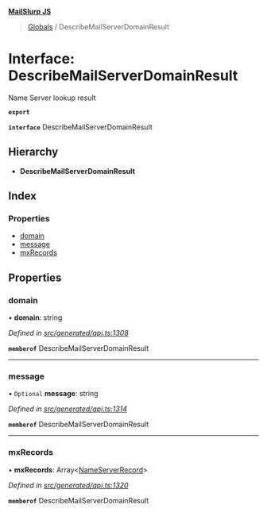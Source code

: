**[MailSlurp JS](../README.md)**

> [Globals](../README.md) / DescribeMailServerDomainResult

# Interface: DescribeMailServerDomainResult

Name Server lookup result

**`export`** 

**`interface`** DescribeMailServerDomainResult

## Hierarchy

* **DescribeMailServerDomainResult**

## Index

### Properties

* [domain](describemailserverdomainresult.md#domain)
* [message](describemailserverdomainresult.md#message)
* [mxRecords](describemailserverdomainresult.md#mxrecords)

## Properties

### domain

•  **domain**: string

*Defined in [src/generated/api.ts:1308](https://github.com/mailslurp/mailslurp-client/blob/e4d4355/src/generated/api.ts#L1308)*

**`memberof`** DescribeMailServerDomainResult

___

### message

• `Optional` **message**: string

*Defined in [src/generated/api.ts:1314](https://github.com/mailslurp/mailslurp-client/blob/e4d4355/src/generated/api.ts#L1314)*

**`memberof`** DescribeMailServerDomainResult

___

### mxRecords

•  **mxRecords**: Array\<[NameServerRecord](nameserverrecord.md)>

*Defined in [src/generated/api.ts:1320](https://github.com/mailslurp/mailslurp-client/blob/e4d4355/src/generated/api.ts#L1320)*

**`memberof`** DescribeMailServerDomainResult
